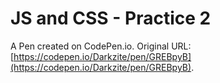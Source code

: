 # JS and CSS - Practice 2

A Pen created on CodePen.io. Original URL: [https://codepen.io/Darkzite/pen/GREBpyB](https://codepen.io/Darkzite/pen/GREBpyB).


